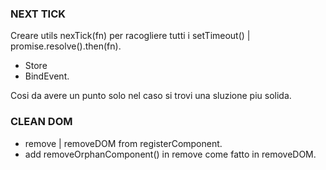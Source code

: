 ### NEXT TICK

Creare utils nexTick(fn) per racogliere tutti i setTimeout() | promise.resolve().then(fn).

- Store
- BindEvent.

Cosi da avere un punto solo nel caso si trovi una sluzione piu solida.

### CLEAN DOM

- remove | removeDOM from registerComponent.
- add removeOrphanComponent() in remove come fatto in removeDOM.


